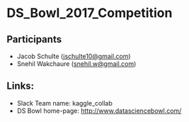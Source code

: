 # DS_Bowl_2017_Competition

## Participants
- Jacob Schulte (jschulte10@gmail.com)
- Snehil Wakchaure (snehil.w@gmail.com)

## Links:
- Slack Team name: kaggle_collab
- DS Bowl home-page: http://www.datasciencebowl.com/
